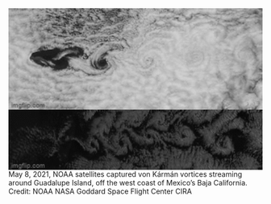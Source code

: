<img align="center" alt="Coding" width="900" src="https://github.com/armandins/armandins/blob/main/7py911.gif">
<img align="center" alt="Coding" width="900" src="https://github.com/armandins/armandins/blob/main/7pyb11.gif">
May 8, 2021, NOAA satellites captured von Kármán vortices streaming around Guadalupe Island, off the west coast of Mexico’s Baja California.  
Credit:
NOAA
NASA Goddard Space Flight Center
CIRA
